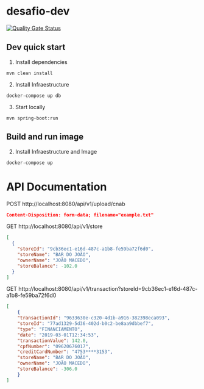 # desafio-dev

[![Quality Gate Status](https://sonarcloud.io/api/project_badges/measure?project=leonardoscalabrini_desafio-dev&metric=alert_status)](https://sonarcloud.io/summary/new_code?id=leonardoscalabrini_desafio-dev)

## Dev quick start ##

1. Install dependencies
````
mvn clean install
````

2. Install Infraestructure
````
docker-compose up db
````

3. Start locally
````
mvn spring-boot:run
````

## Build and run image ##

2. Install Infraestructure and Image
````
docker-compose up
````

# API Documentation #

POST http://localhost:8080/api/v1/upload/cnab
```JSON
Content-Disposition: form-data; filename="example.txt"
```

GET http://localhost:8080/api/v1/store
```JSON
[
  {
    "storeId": "9cb36ec1-e16d-487c-a1b8-fe59ba72f6d0",
    "storeName": "BAR DO JOÃO",
    "ownerName": "JOÃO MACEDO",
    "storeBalance": -102.0
  }
]
```

GET http://localhost:8080/api/v1/transaction?storeId=9cb36ec1-e16d-487c-a1b8-fe59ba72f6d0

```JSON
[
    {
    "transactionId": "9633630e-c320-4d1b-a916-382398eca093",
    "storeId": "77ad1329-5d36-402d-b0c2-be8aa9dbbef7",
    "type": "FINANCIAMENTO",
    "date": "2019-03-01T12:34:53",
    "transactionValue": 142.0,
    "cpfNumber": "09620676017",
    "creditCardNumber": "4753****3153",
    "storeName": "BAR DO JOÃO",
    "ownerName": "JOÃO MACEDO",
    "storeBalance": -306.0
    }
]
```